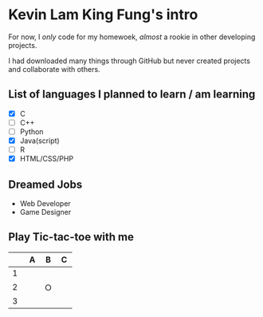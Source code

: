 # Kevin Lam King Fung's intro
For now, I *only* code for my homewoek, _almost_ a rookie in other developing projects.

I had downloaded many things through GitHub but never created projects and collaborate with others.

## List of languages I planned to learn / am learning
- [X] C
- [ ] C++
- [ ] Python
- [X] Java(script)
- [ ] R
- [X] HTML/CSS/PHP

## Dreamed Jobs
- Web Developer
- Game Designer

## Play Tic-tac-toe with me

| 　 | A  | B  | C  |
|----|----|----|----|
| 1  | 　 | 　 | 　 |
| 2  | 　 | Ｏ | 　 |
| 3  | 　 | 　 | 　 |
